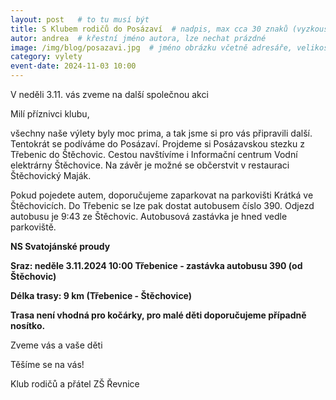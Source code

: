 ```yaml
---
layout: post   # to tu musí být
title: S Klubem rodičů do Posázaví  # nadpis, max cca 30 znaků (vyzkoušet)
autor: andrea  # křestní jméno autora, lze nechat prázdné
image: /img/blog/posazavi.jpg  # jméno obrázku včetně adresáře, velikost 900x600
category: vylety
event-date: 2024-11-03 10:00
---
```

V neděli 3.11. vás zveme na další společnou akci

<!--vice-->

Milí příznivci klubu,

všechny naše výlety byly moc prima, a tak jsme si pro vás připravili další.  
Tentokrát se podíváme do Posázaví. Projdeme si Posázavskou stezku z Třebenic do Štěchovic. Cestou navštívíme i Informační centrum Vodní elektrárny Štěchovice.
Na závěr je možné se občerstvit v restauraci Štěchovický Maják. 

Pokud pojedete autem, doporučujeme zaparkovat na parkovišti Krátká ve Štěchovicích. Do Třebenic se lze pak dostat autobusem číslo 390. Odjezd autobusu je 9:43 ze Štěchovic.
Autobusová zastávka je hned vedle parkoviště.

**NS Svatojánské proudy**

**Sraz: neděle 3.11.2024 10:00 Třebenice - zastávka autobusu 390 (od Štěchovic)**

**Délka trasy: 9 km (Třebenice - Štěchovice)**

**Trasa není vhodná pro kočárky, pro malé děti doporučujeme případně nosítko.**

Zveme vás a vaše děti

Těšíme se na vás!

Klub rodičů a přátel ZŠ Řevnice

<!--quote-->
